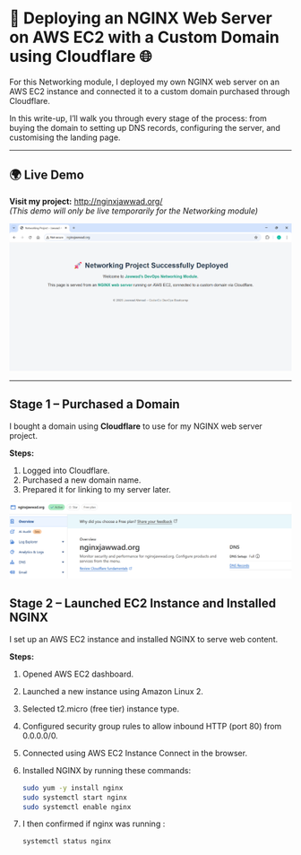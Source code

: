 # 🚀 Deploying an NGINX Web Server on AWS EC2 with a Custom Domain using Cloudflare 🌐

For this Networking module, I deployed my own NGINX web server on an AWS EC2 instance and connected it to a custom domain purchased through Cloudflare.

In this write-up, I’ll walk you through every stage of the process: from buying the domain to setting up DNS records, configuring the server, and customising the landing page. 

---

## 🌍 Live Demo
**Visit my project:** http://nginxjawwad.org/  
*(This demo will only be live temporarily for the Networking module)*

![Project Screenshot](images/final-photo-nginx.png)

---

## Stage 1 – Purchased a Domain

I bought a domain using **Cloudflare** to use for my NGINX web server project.

**Steps:**
1. Logged into Cloudflare.
2. Purchased a new domain name.
3. Prepared it for linking to my server later.

![Stage 1: Domain Purchase in Cloudflare](images/stage1-domain.png)

## Stage 2 – Launched EC2 Instance and Installed NGINX

I set up an AWS EC2 instance and installed NGINX to serve web content.

**Steps:**
1. Opened AWS EC2 dashboard.
2. Launched a new instance using Amazon Linux 2.
3. Selected t2.micro (free tier) instance type.
4.  Configured security group rules to allow inbound HTTP (port 80) from 0.0.0.0/0.
5. Connected using AWS EC2 Instance Connect in the browser.
6. Installed NGINX by running these commands:

   ```bash
   sudo yum -y install nginx
   sudo systemctl start nginx
   sudo systemctl enable nginx

7. I then confirmed if nginx was running :
 
    ```bash
    systemctl status nginx
